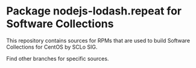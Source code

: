# Package nodejs-lodash.repeat for Software Collections

This repository contains sources for RPMs that are used
to build Software Collections for CentOS by SCLo SIG.

Find other branches for specific sources.
